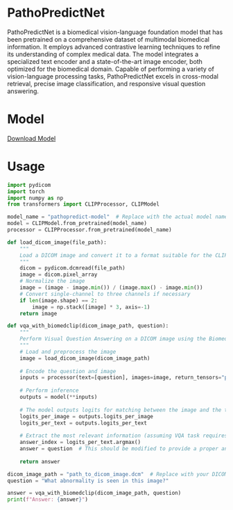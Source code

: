 # PathoPredictNet
PathoPredictNet is a biomedical vision-language foundation model that has been pretrained on a comprehensive dataset of multimodal biomedical information. It employs advanced contrastive learning techniques to refine its understanding of complex medical data. The model integrates a specialized text encoder and a state-of-the-art image encoder, both optimized for the biomedical domain. Capable of performing a variety of vision-language processing tasks, PathoPredictNet excels in cross-modal retrieval, precise image classification, and responsive visual question answering. 


# Model
[Download Model](https://drive.google.com/file/d/1yNCS9FrB8EP9-7gbTY6FAVYS8SRU9JAJ/view?usp=sharing)

# Usage

```python
import pydicom
import torch
import numpy as np
from transformers import CLIPProcessor, CLIPModel

model_name = "pathopredict-model"  # Replace with the actual model name
model = CLIPModel.from_pretrained(model_name)
processor = CLIPProcessor.from_pretrained(model_name)

def load_dicom_image(file_path):
    """
    Load a DICOM image and convert it to a format suitable for the CLIP model.
    """
    dicom = pydicom.dcmread(file_path)
    image = dicom.pixel_array
    # Normalize the image
    image = (image - image.min()) / (image.max() - image.min())
    # Convert single-channel to three channels if necessary
    if len(image.shape) == 2:
        image = np.stack([image] * 3, axis=-1)
    return image

def vqa_with_biomedclip(dicom_image_path, question):
    """
    Perform Visual Question Answering on a DICOM image using the BiomedCLIP model.
    """
    # Load and preprocess the image
    image = load_dicom_image(dicom_image_path)
    
    # Encode the question and image
    inputs = processor(text=[question], images=image, return_tensors="pt", padding=True)
    
    # Perform inference
    outputs = model(**inputs)
    
    # The model outputs logits for matching between the image and the text
    logits_per_image = outputs.logits_per_image
    logits_per_text = outputs.logits_per_text
    
    # Extract the most relevant information (assuming VQA task requires the text logits)
    answer_index = logits_per_text.argmax()
    answer = question  # This should be modified to provide a proper answer based on the model outputs
    
    return answer

dicom_image_path = "path_to_dicom_image.dcm"  # Replace with your DICOM image path
question = "What abnormality is seen in this image?"

answer = vqa_with_biomedclip(dicom_image_path, question)
print(f"Answer: {answer}")
```
